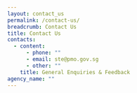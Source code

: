 ```yaml
---
layout: contact_us
permalink: /contact-us/
breadcrumb: Contact Us
title: Contact Us
contacts:
  - content:
      - phone: ""
      - email: ste@pmo.gov.sg
      - other: ""
    title: General Enquiries & Feedback
agency_name: ""
---
```


